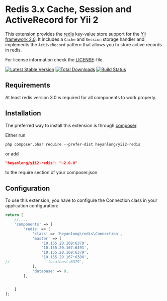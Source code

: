 Redis 3.x Cache, Session and ActiveRecord for Yii 2
===============================================

This extension provides the [redis](http://redis.io/) key-value store support for the [Yii framework 2.0](http://www.yiiframework.com).
It includes a `Cache` and `Session` storage handler and implements the `ActiveRecord` pattern that allows
you to store active records in redis.

For license information check the [LICENSE](LICENSE.md)-file.

[![Latest Stable Version](https://poser.pugx.org/heyanlong/yii2-redis/v/stable.png)](https://packagist.org/packages/heyanlong/yii2-redis)
[![Total Downloads](https://poser.pugx.org/heyanlong/yii2-redis/downloads.png)](https://packagist.org/packages/heyanlong/yii2-redis)
[![Build Status](https://travis-ci.org/heyanlong/yii2-redis.svg?branch=master)](https://travis-ci.org/heyanlong/yii2-redis)


Requirements
------------

At least redis version 3.0 is required for all components to work properly.

Installation
------------

The preferred way to install this extension is through [composer](http://getcomposer.org/download/).

Either run

```
php composer.phar require --prefer-dist heyanlong/yii2-redis
```

or add

```json
"heyanlong/yii2-redis": "~2.0.0"
```

to the require section of your composer.json.


Configuration
-------------

To use this extension, you have to configure the Connection class in your application configuration:

```php
return [
    //....
    'components' => [
        'redis' => [
            'class' => 'heyanlong\redis\Connection',
            'master' => [
                '10.155.20.169:6379',
                '10.155.20.167:6391',
                '10.155.20.168:6379',
                '10.155.20.167:6380',
//                'localhost:6379',
            ],
            'database' => 0,
        ],


    ]
];
```

